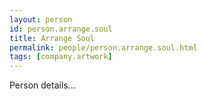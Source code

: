 ```yaml
---
layout: person
id: person.arrange.soul
title: Arrange Soul
permalink: people/person.arrange.soul.html
tags: [company.artwork]
---
```


Person details...